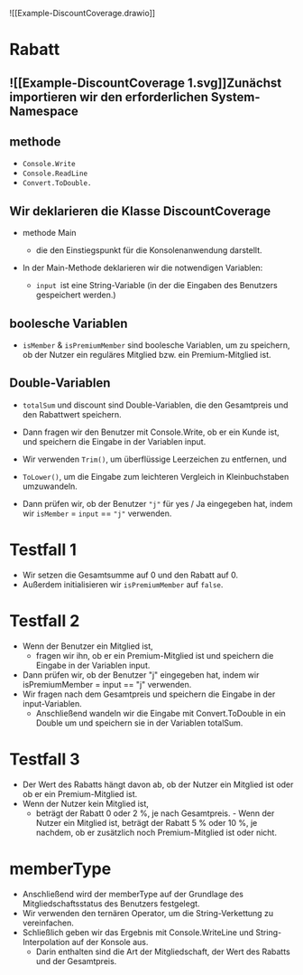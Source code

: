 ![[Example-DiscountCoverage.drawio]]
# Rabatt
## ![[Example-DiscountCoverage 1.svg]]Zunächst importieren wir den erforderlichen System-Namespace 
## methode
-   ```Console.Write```
-   ```Console.ReadLine```
-   ```Convert.ToDouble.```

## Wir deklarieren die Klasse DiscountCoverage
-   methode Main
    -   die den Einstiegspunkt für die Konsolenanwendung darstellt.

-  In der Main-Methode deklarieren wir die notwendigen Variablen:
    -   ```input ```ist eine String-Variable  (in der die Eingaben des Benutzers gespeichert werden.)
## boolesche Variablen
-   ```isMember``` & ```isPremiumMember``` sind boolesche Variablen, um zu speichern, ob der Nutzer ein reguläres Mitglied bzw. ein Premium-Mitglied ist.
## Double-Variablen
-   ```totalSum``` und discount sind Double-Variablen, die den Gesamtpreis und den Rabattwert speichern.

-   Dann fragen wir den Benutzer mit Console.Write, ob er ein Kunde ist, und speichern die Eingabe in der Variablen input.
-   Wir verwenden ```Trim()```, um überflüssige Leerzeichen zu entfernen, und
-   ```ToLower()```, um die Eingabe zum leichteren Vergleich in Kleinbuchstaben umzuwandeln.
-   Dann prüfen wir, ob der Benutzer ```"j"``` für yes / Ja eingegeben hat, indem wir ```isMember``` = ```input``` == ```"j"``` verwenden.

# Testfall 1

-   Wir setzen die Gesamtsumme auf 0 und den Rabatt auf 0.
-   Außerdem initialisieren wir ```isPremiumMember``` auf ```false```.

# Testfall 2

-   Wenn der Benutzer ein Mitglied ist,
    -   fragen wir ihn, ob er ein Premium-Mitglied ist und speichern die Eingabe in der Variablen input. 
-  Dann prüfen wir, ob der Benutzer "j" eingegeben hat, indem wir isPremiumMember = input == "j" verwenden.
-   Wir fragen nach dem Gesamtpreis und speichern die Eingabe in der input-Variablen. 
    -  Anschließend wandeln wir die Eingabe mit Convert.ToDouble in ein Double um und speichern sie in der Variablen totalSum.

# Testfall 3

-   Der Wert des Rabatts hängt davon ab, ob der Nutzer ein Mitglied ist oder ob er ein Premium-Mitglied ist.
- Wenn der Nutzer kein Mitglied ist,
    - beträgt der Rabatt 0 oder 2 %, je nach Gesamtpreis. -  Wenn der Nutzer ein Mitglied ist, beträgt der Rabatt 5 % oder 10 %, je nachdem, ob er zusätzlich noch Premium-Mitglied ist oder nicht.

# memberType

-   Anschließend wird der memberType auf der Grundlage des Mitgliedschaftsstatus des Benutzers festgelegt.
- Wir verwenden den ternären Operator, um die String-Verkettung zu vereinfachen.
- Schließlich geben wir das Ergebnis mit Console.WriteLine und String-Interpolation auf der Konsole aus.
    - Darin enthalten sind die Art der Mitgliedschaft, der Wert des Rabatts und der Gesamtpreis.
